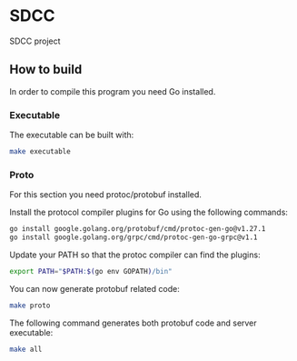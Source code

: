 # SDCC
SDCC project
## How to build
In order to compile this program you need Go installed.
### Executable
The executable can be built with:
```sh
make executable
```
### Proto
For this section you need protoc/protobuf installed.

Install the protocol compiler plugins for Go using the following commands:
```sh
go install google.golang.org/protobuf/cmd/protoc-gen-go@v1.27.1
go install google.golang.org/grpc/cmd/protoc-gen-go-grpc@v1.1
```
Update your PATH so that the protoc compiler can find the plugins:
```sh
export PATH="$PATH:$(go env GOPATH)/bin"
```
You can now generate protobuf related code:
```sh
make proto
```
The following command generates both protobuf code and server executable:
```sh
make all
```
